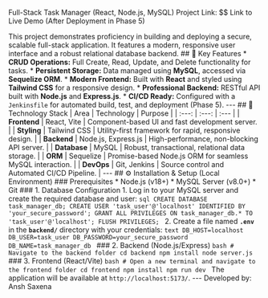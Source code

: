 Full-Stack Task Manager (React, Node.js, MySQL)
Project Link: $$
Link to Live Demo (After Deployment in Phase 5)

This project demonstrates proficiency in building and deploying a secure, scalable full-stack application. It features a modern, responsive user interface and a robust relational database backend. ## 🌟 Key Features * **CRUD Operations:** Full Create, Read, Update, and Delete functionality for tasks. * **Persistent Storage:** Data managed using **MySQL**, accessed via **Sequelize ORM**. * **Modern Frontend:** Built with **React** and styled using **Tailwind CSS** for a responsive design. * **Professional Backend:** RESTful API built with **Node.js** and **Express.js**. * **CI/CD Ready:** Configured with a `Jenkinsfile` for automated build, test, and deployment (Phase 5). --- ## 🚀 Technology Stack | Area | Technology | Purpose | | :---: | :---: | :--- | | **Frontend** | React, Vite | Component-based UI and fast development server. | | **Styling** | Tailwind CSS | Utility-first framework for rapid, responsive design. | | **Backend** | Node.js, Express.js | High-performance, non-blocking API server. | | **Database** | MySQL | Robust, transactional, relational data storage. | | **ORM** | Sequelize | Promise-based Node.js ORM for seamless MySQL interaction. | | **DevOps** | Git, Jenkins | Source control and Automated CI/CD Pipeline. | --- ## ⚙️ Installation & Setup (Local Environment) ### Prerequisites * Node.js (v18+) * MySQL Server (v8.0+) * Git ### 1. Database Configuration 1. Log in to your MySQL server and create the required database and user: ```sql CREATE DATABASE task_manager_db; CREATE USER 'task_user'@'localhost' IDENTIFIED BY 'your_secure_password'; GRANT ALL PRIVILEGES ON task_manager_db.* TO 'task_user'@'localhost'; FLUSH PRIVILEGES; ``` 2. Create a file named **`.env`** in the **`backend/`** directory with your credentials: ```text DB_HOST=localhost DB_USER=task_user DB_PASSWORD=your_secure_password DB_NAME=task_manager_db ``` ### 2. Backend (Node.js/Express) ```bash # Navigate to the backend folder cd backend npm install node server.js ``` ### 3. Frontend (React/Vite) ```bash # Open a new terminal and navigate to the frontend folder cd frontend npm install npm run dev ``` The application will be available at `http://localhost:5173/`. --- Developed by:
Ansh Saxena
